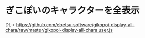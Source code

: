 # ぎこぽいのキャラクターを全表示

DL→
https://github.com/ebetsu-software/gikopoi-display-all-chara/raw/master/gikopoi-display-all-chara.user.js
